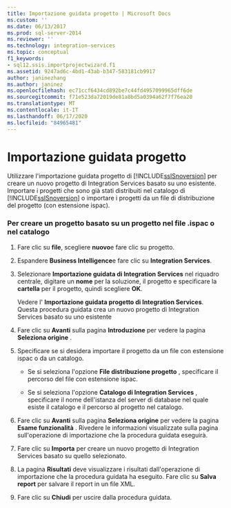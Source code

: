 ```yaml
---
title: Importazione guidata progetto | Microsoft Docs
ms.custom: ''
ms.date: 06/13/2017
ms.prod: sql-server-2014
ms.reviewer: ''
ms.technology: integration-services
ms.topic: conceptual
f1_keywords:
- sql12.ssis.importprojectwizard.f1
ms.assetid: 9247ad6c-4bd1-43ab-b347-583181cb9917
author: janinezhang
ms.author: janinez
ms.openlocfilehash: ec71ccf6434cd892be7c44fd4957099965dff6de
ms.sourcegitcommit: f71e523da72019de81a8bd5a0394a62f7f76ea20
ms.translationtype: MT
ms.contentlocale: it-IT
ms.lasthandoff: 06/17/2020
ms.locfileid: "84965481"
---
```

# <a name="import-project-wizard"></a>Importazione guidata progetto
  Utilizzare l'importazione guidata progetto di [!INCLUDE[ssISnoversion](../includes/ssisnoversion-md.md)] per creare un nuovo progetto di Integration Services basato su uno esistente. Importare i progetti che sono già stati distribuiti nel catalogo di [!INCLUDE[ssISnoversion](../includes/ssisnoversion-md.md)] o importare i progetti da un file di distribuzione del progetto (con estensione ispac).  
  
### <a name="to-create-a-project-based-on-a-project-in-ispac-file-or-in-catalog"></a>Per creare un progetto basato su un progetto nel file .ispac o nel catalogo  
  
1.  Fare clic su **file**, scegliere **nuovo**e fare clic su progetto.  
  
2.  Espandere **Business Intelligence**e fare clic su **Integration Services**.  
  
3.  Selezionare **Importazione guidata di Integration Services** nel riquadro centrale, digitare un **nome** per la soluzione, il progetto e specificare la **cartella** per il progetto, quindi scegliere **OK**.  
  
     Vedere l' **Importazione guidata progetto di Integration Services**. Questa procedura guidata crea un nuovo progetto di Integration Services basato su uno esistente  
  
4.  Fare clic su **Avanti** sulla pagina **Introduzione** per vedere la pagina **Seleziona origine** .  
  
5.  Specificare se si desidera importare il progetto da un file con estensione ispac o da un catalogo.  
  
    -   Se si seleziona l'opzione **File distribuzione progetto** , specificare il percorso del file con estensione ispac.  
  
    -   Se si seleziona l'opzione **Catalogo di Integration Services** , specificare il nome dell'istanza del server di database nel quale esiste il catalogo e il percorso al progetto nel catalogo.  
  
6.  Fare clic su **Avanti** sulla pagina **Seleziona origine** per vedere la pagina **Esame funzionalità** . Rivedere le informazioni visualizzate sulla pagina sull'operazione di importazione che la procedura guidata eseguirà.  
  
7.  Fare clic su **Importa** per creare un nuovo progetto di Integration Services basato su quello selezionato.  
  
8.  La pagina **Risultati** deve visualizzare i risultati dall'operazione di importazione che la procedura guidata ha eseguito. Fare clic su **Salva report** per salvare il report in un file XML.  
  
9. Fare clic su **Chiudi** per uscire dalla procedura guidata.  
  
  
